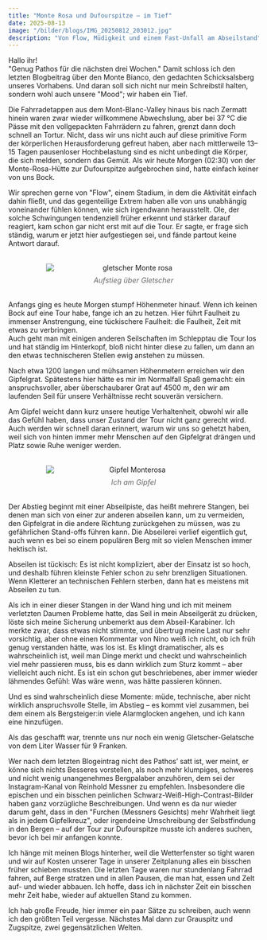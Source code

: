 ```yaml
---
title: "Monte Rosa und Dufourspitze – im Tief"
date: 2025-08-13
image: "/bilder/blogs/IMG_20250812_203012.jpg"
description: "Von Flow, Müdigkeit und einem Fast-Unfall am Abseilstand"
---
```


Hallo ihr!  
"Genug Pathos für die nächsten drei Wochen." Damit schloss ich den letzten Blogbeitrag über den Monte Bianco, den gedachten Schicksalsberg unseres Vorhabens. Und daran soll sich nicht nur mein Schreibstil halten, sondern wohl auch unsere "Mood"; wir haben ein Tief.  

Die Fahrradetappen aus dem Mont-Blanc-Valley hinaus bis nach Zermatt hinein waren zwar wieder willkommene Abwechslung, aber bei 37 °C die Pässe mit den vollgepackten Fahrrädern zu fahren, grenzt dann doch schnell an Tortur. Nicht, dass wir uns nicht auch auf diese primitive Form der körperlichen Herausforderung gefreut haben, aber nach mittlerweile 13–15 Tagen pausenloser Hochbelastung sind es nicht unbedingt die Körper, die sich melden, sondern das Gemüt. Als wir heute Morgen (02:30) von der Monte-Rosa-Hütte zur Dufourspitze aufgebrochen sind, hatte einfach keiner von uns Bock.  

Wir sprechen gerne von "Flow", einem Stadium, in dem die Aktivität einfach dahin fließt, und das gegenteilige Extrem haben alle von uns unabhängig voneinander fühlen können, wie sich irgendwann herausstellt. Ole, der solche Schwingungen tendenziell früher erkennt und stärker darauf reagiert, kam schon gar nicht erst mit auf die Tour. Er sagte, er frage sich ständig, warum er jetzt hier aufgestiegen sei, und fände partout keine Antwort darauf.  

<figure style="margin: 2rem 0; text-align: center;">
  <img src="/bilder/blogs/IMG_20250813_055527.jpg" alt="gletscher Monte rosa" style="display: block; margin: 0 auto; max-width: 70%; height: auto;" />
  <figcaption style="font-size: 0.9rem; color: #666; font-style: italic; margin-top: 0.5rem;">Aufstieg über Gletscher
  </figcaption>
</figure>

Anfangs ging es heute Morgen stumpf Höhenmeter hinauf. Wenn ich keinen Bock auf eine Tour habe, fange ich an zu hetzen. Hier führt Faulheit zu immenser Anstrengung, eine tückischere Faulheit: die Faulheit, Zeit mit etwas zu verbringen.  
Auch geht man mit einigen anderen Seilschaften im Schlepptau die Tour los und hat ständig im Hinterkopf, bloß nicht hinter diese zu fallen, um dann an den etwas technischeren Stellen ewig anstehen zu müssen.  

Nach etwa 1200 langen und mühsamen Höhenmetern erreichen wir den Gipfelgrat. Spätestens hier hätte es mir im Normalfall Spaß gemacht: ein anspruchsvoller, aber überschaubarer Grat auf 4500 m, den wir am laufenden Seil für unsere Verhältnisse recht souverän versichern.  

Am Gipfel weicht dann kurz unsere heutige Verhaltenheit, obwohl wir alle das Gefühl haben, dass unser Zustand der Tour nicht ganz gerecht wird. Auch werden wir schnell daran erinnert, warum wir uns so gehetzt haben, weil sich von hinten immer mehr Menschen auf den Gipfelgrat drängen und Platz sowie Ruhe weniger werden.  

<figure style="margin: 2rem 0; text-align: center;">
  <img src="/bilder/blogs/IMG_20250813_074302.jpg" alt="Gipfel Monterosa" style="display: block; margin: 0 auto; max-width: 70%; height: auto;" />
  <figcaption style="font-size: 0.9rem; color: #666; font-style: italic; margin-top: 0.5rem;">Ich am Gipfel
  </figcaption>
</figure>

Der Abstieg beginnt mit einer Abseilpiste, das heißt mehrere Stangen, bei denen man sich von einer zur anderen abseilen kann, um zu vermeiden, den Gipfelgrat in die andere Richtung zurückgehen zu müssen, was zu gefährlichen Stand-offs führen kann. Die Abseilerei verlief eigentlich gut, auch wenn es bei so einem populären Berg mit so vielen Menschen immer hektisch ist.  

Abseilen ist tückisch: Es ist nicht kompliziert, aber der Einsatz ist so hoch, und deshalb führen kleinste Fehler schon zu sehr brenzligen Situationen. Wenn Kletterer an technischen Fehlern sterben, dann hat es meistens mit Abseilen zu tun.  

Als ich in einer dieser Stangen in der Wand hing und ich mit meinem verletzten Daumen Probleme hatte, das Seil in mein Abseilgerät zu drücken, löste sich meine Sicherung unbemerkt aus dem Abseil-Karabiner. Ich merkte zwar, dass etwas nicht stimmte, und übertrug meine Last nur sehr vorsichtig, aber ohne einen Kommentar von Nino weiß ich nicht, ob ich früh genug verstanden hätte, was los ist. Es klingt dramatischer, als es wahrscheinlich ist, weil man Dinge merkt und checkt und wahrscheinlich viel mehr passieren muss, bis es dann wirklich zum Sturz kommt – aber vielleicht auch nicht. Es ist ein schon gut beschriebenes, aber immer wieder lähmendes Gefühl: Was wäre wenn, was hätte passieren können.  

Und es sind wahrscheinlich diese Momente: müde, technische, aber nicht wirklich anspruchsvolle Stelle, im Abstieg – es kommt viel zusammen, bei dem einem als Bergsteiger:in viele Alarmglocken angehen, und ich kann eine hinzufügen.  

Als das geschafft war, trennte uns nur noch ein wenig Gletscher-Gelatsche von dem Liter Wasser für 9 Franken.  

Wer nach dem letzten Blogeintrag nicht des Pathos’ satt ist, wer meint, er könne sich nichts Besseres vorstellen, als noch mehr klumpiges, schweres und nicht wenig unangenehmes Bergpalaber anzuhören, dem sei der Instagram-Kanal von Reinhold Messner zu empfehlen. Insbesondere die epischen und ein bisschen peinlichen Schwarz-Weiß-High-Contrast-Bilder haben ganz vorzügliche Beschreibungen. Und wenn es da nur wieder darum geht, dass in den "Furchen (Messners Gesichts) mehr Wahrheit liegt als in jedem Gipfelkreuz", oder irgendeine Umschreibung der Selbstfindung in den Bergen – auf der Tour zur Dufourspitze musste ich anderes suchen, bevor ich bei mir anfangen konnte.  

Ich hänge mit meinen Blogs hinterher, weil die Wetterfenster so tight waren und wir auf Kosten unserer Tage in unserer Zeitplanung alles ein bisschen früher schieben mussten. Die letzten Tage waren nur stundenlang Fahrrad fahren, auf Berge stratzen und in allen Pausen, die man hat, essen und Zelt auf- und wieder abbauen. Ich hoffe, dass ich in nächster Zeit ein bisschen mehr Zeit habe, wieder auf aktuellen Stand zu kommen.  

Ich hab große Freude, hier immer ein paar Sätze zu schreiben, auch wenn ich den größten Teil vergesse. Nächstes Mal dann zur Grauspitz und Zugspitze, zwei gegensätzlichen Welten.